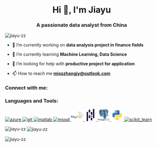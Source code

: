 <h1 align="center">Hi 👋, I'm Jiayu</h1>
<h3 align="center">A passionate data analyst from China</h3>

<p align="left"> <img src="https://komarev.com/ghpvc/?username=jiayu-zz&label=Profile%20views&color=0e75b6&style=flat" alt="jiayu-zz" /> </p>

- 🔭 I’m currently working on **data analysis project in finance fields**

- 🌱 I’m currently learning **Machine Learning, Data Science**

- 🤝 I’m looking for help with **productive project for application**

- 📫 How to reach me **misszhangjy@outlook.com**

<h3 align="left">Connect with me:</h3>
<p align="left">
</p>

<h3 align="left">Languages and Tools:</h3>
<p align="left"> <a href="https://azure.microsoft.com/en-in/" target="_blank" rel="noreferrer"> <img src="https://www.vectorlogo.zone/logos/microsoft_azure/microsoft_azure-icon.svg" alt="azure" width="40" height="40"/> </a> <a href="https://git-scm.com/" target="_blank" rel="noreferrer"> <img src="https://www.vectorlogo.zone/logos/git-scm/git-scm-icon.svg" alt="git" width="40" height="40"/> </a> <a href="https://www.mathworks.com/" target="_blank" rel="noreferrer"> <img src="https://upload.wikimedia.org/wikipedia/commons/2/21/Matlab_Logo.png" alt="matlab" width="40" height="40"/> </a> <a href="https://www.microsoft.com/en-us/sql-server" target="_blank" rel="noreferrer"> <img src="https://www.svgrepo.com/show/303229/microsoft-sql-server-logo.svg" alt="mssql" width="40" height="40"/> </a> <a href="https://www.mysql.com/" target="_blank" rel="noreferrer"> <img src="https://raw.githubusercontent.com/devicons/devicon/master/icons/mysql/mysql-original-wordmark.svg" alt="mysql" width="40" height="40"/> </a> <a href="https://pandas.pydata.org/" target="_blank" rel="noreferrer"> <img src="https://raw.githubusercontent.com/devicons/devicon/2ae2a900d2f041da66e950e4d48052658d850630/icons/pandas/pandas-original.svg" alt="pandas" width="40" height="40"/> </a> <a href="https://www.postgresql.org" target="_blank" rel="noreferrer"> <img src="https://raw.githubusercontent.com/devicons/devicon/master/icons/postgresql/postgresql-original-wordmark.svg" alt="postgresql" width="40" height="40"/> </a> <a href="https://www.python.org" target="_blank" rel="noreferrer"> <img src="https://raw.githubusercontent.com/devicons/devicon/master/icons/python/python-original.svg" alt="python" width="40" height="40"/> </a> <a href="https://scikit-learn.org/" target="_blank" rel="noreferrer"> <img src="https://upload.wikimedia.org/wikipedia/commons/0/05/Scikit_learn_logo_small.svg" alt="scikit_learn" width="40" height="40"/> </a> </p>

<p><img align="left" src="https://github-readme-stats.vercel.app/api/top-langs?username=jiayu-zz&show_icons=true&locale=en&layout=compact" alt="jiayu-zz" /></p>

<p>&nbsp;<img align="center" src="https://github-readme-stats.vercel.app/api?username=jiayu-zz&show_icons=true&locale=en" alt="jiayu-zz" /></p>

<p><img align="center" src="https://github-readme-streak-stats.herokuapp.com/?user=jiayu-zz&" alt="jiayu-zz" /></p>
